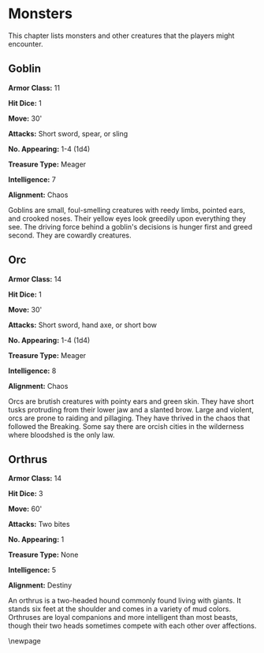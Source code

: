 # Monsters

This chapter lists monsters and other creatures that the
players might encounter.

## Goblin

**Armor Class:** 11

**Hit Dice:** 1

**Move:** 30'

**Attacks:** Short sword, spear, or sling

**No. Appearing:** 1-4 (1d4)

**Treasure Type:** Meager

**Intelligence:** 7

**Alignment:** Chaos

Goblins are small, foul-smelling creatures with reedy limbs,
pointed ears, and crooked noses. Their yellow eyes look greedily
upon everything they see. The driving force behind a goblin's
decisions is hunger first and greed second. They are cowardly
creatures.

## Orc

**Armor Class:** 14

**Hit Dice:** 1

**Move:** 30'

**Attacks:** Short sword, hand axe, or short bow

**No. Appearing:** 1-4 (1d4)

**Treasure Type:** Meager

**Intelligence:** 8

**Alignment:** Chaos

Orcs are brutish creatures with pointy ears and green skin. They
have short tusks protruding from their lower jaw and a slanted
brow. Large and violent, orcs are prone to raiding and pillaging.
They have thrived in the chaos that followed the Breaking. Some
say there are orcish cities in the wilderness where bloodshed is
the only law.

## Orthrus

**Armor Class:** 14

**Hit Dice:** 3

**Move:** 60'

**Attacks:** Two bites

**No. Appearing:** 1

**Treasure Type:** None

**Intelligence:** 5

**Alignment:** Destiny

An orthrus is a two-headed hound commonly found living with
giants. It stands six feet at the shoulder and comes in a
variety of mud colors. Orthruses are loyal companions and
more intelligent than most beasts, though their two heads
sometimes compete with each other over affections.

\newpage
